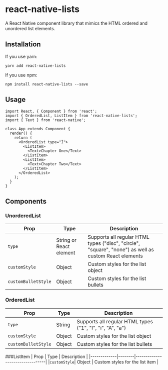 # react-native-lists

A React Native component library that mimics the HTML ordered and unordered list elements.

## Installation
If you use yarn:
```
yarn add react-native-lists
```
If you use npm:
```
npm install react-native-lists --save
```

## Usage
```
import React, { Component } from 'react';
import { OrderedList, ListItem } from 'react-native-lists';
import { Text } from 'react-native';

class App extends Component {
  render() {
    return (
      <OrderedList type="I">
        <ListItem>
          <Text>Chapter One</Text>
        </ListItem>
        <ListItem>
          <Text>Chapter Two</Text>
        </ListItem>
      </OrderedList>
    );
  }
}
```

## Components

### UnorderedList
|Prop|Type|Description|
|-------------------|-------------------------|-------------------------------------------------------------------------------------------------------|
| `type`            | String or React element | Supports all regular HTML types ("disc", "circle", "square", "none") as well as custom React elements |
| `customStyle`     | Object                  | Custom styles for the list object                                                                     |
|`customBulletStyle`| Object                  | Custom styles for the list bullets                                                                    |

### OrderedList
| Prop              | Type   | Description                                               |
|-------------------|--------|-----------------------------------------------------------|
|`type`             | String | Supports all regular HTML types ("1", "I", "i", "A", "a") |
|`customStyle`      | Object | Custom styles for the list object                         |
|`customBulletStyle`| Object | Custom styles for the list bullets                        |

###ListItem
| Prop        | Type   | Description                     |
|-------------|--------|---------------------------------|
|`customStyle`| Object | Custom styles for the list item |
